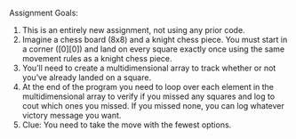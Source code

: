 Assignment Goals:
1. This is an entirely new assignment, not using any prior code.
2. Imagine a chess board (8x8) and a knight chess piece.  You must start in a corner ([0][0]) and land on every square exactly once using the same movement rules as a knight chess piece.  
3. You’ll need to create a multidimensional array to track whether or not you’ve already landed on a square.
4. At the end of the program you need to loop over each element in the multidimensional array to verify if you missed any squares and log to cout which ones you missed.  If you missed none, you can log whatever victory message you want.
5. Clue: You need to take the move with the fewest options.
